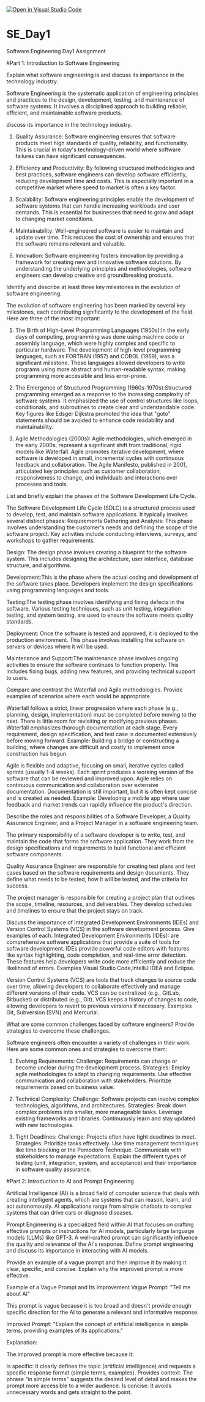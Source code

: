[![Open in Visual Studio Code](https://classroom.github.com/assets/open-in-vscode-2e0aaae1b6195c2367325f4f02e2d04e9abb55f0b24a779b69b11b9e10269abc.svg)](https://classroom.github.com/online_ide?assignment_repo_id=15632212&assignment_repo_type=AssignmentRepo)
# SE_Day1
Software Engineering Day1 Assignment

#Part 1: Introduction to Software Engineering

Explain what software engineering is and discuss its importance in the technology industry.

Software Engineering is the systematic application of engineering principles and practices to the design, development, testing, and maintenance of software systems. It involves a disciplined approach to building reliable, efficient, and maintainable software products.

discuss its importance in the technology industry.

1. Quality Assurance: Software engineering ensures that software products meet high standards of quality, reliability, and functionality. This is crucial in today's technology-driven world where software failures can have significant consequences.

2. Efficiency and Productivity: By following structured methodologies and best practices, software engineers can develop software efficiently, reducing development time and costs. This is especially important in a competitive market where speed to market is often a key factor.

3. Scalability: Software engineering principles enable the development of software systems that can handle increasing workloads and user demands. This is essential for businesses that need to grow and adapt to changing market conditions.

4. Maintainability: Well-engineered software is easier to maintain and update over time. This reduces the cost of ownership and ensures that the software remains relevant and valuable.

5. Innovation: Software engineering fosters innovation by providing a framework for creating new and innovative software solutions. By understanding the underlying principles and methodologies, software engineers can develop creative and groundbreaking products.


Identify and describe at least three key milestones in the evolution of software engineering.

The evolution of software engineering has been marked by several key milestones, each contributing significantly to the development of the field. Here are three of the most important:

1. The Birth of High-Level Programming Languages (1950s):In the early days of computing, programming was done using machine code or assembly language, which were highly complex and specific to particular hardware. The development of high-level programming languages, such as FORTRAN (1957) and COBOL (1959), was a significant milestone. These languages allowed developers to write programs using more abstract and human-readable syntax, making programming more accessible and less error-prone.

2. The Emergence of Structured Programming (1960s-1970s):Structured programming emerged as a response to the increasing complexity of software systems. It emphasized the use of control structures like loops, conditionals, and subroutines to create clear and understandable code. Key figures like Edsger Dijkstra promoted the idea that "goto" statements should be avoided to enhance code readability and maintainability.

3. Agile Methodologies (2000s): Agile methodologies, which emerged in the early 2000s, represent a significant shift from traditional, rigid models like Waterfall. Agile promotes iterative development, where software is developed in small, incremental cycles with continuous feedback and collaboration. The Agile Manifesto, published in 2001, articulated key principles such as customer collaboration, responsiveness to change, and individuals and interactions over processes and tools.


List and briefly explain the phases of the Software Development Life Cycle.

The Software Development Life Cycle (SDLC) is a structured process used to develop, test, and maintain software applications. It typically involves several distinct phases:
Requirements Gathering and Analysis: This phase involves understanding the customer's needs and defining the scope of the software project.
Key activities include conducting interviews, surveys, and workshops to gather requirements.

Design: The design phase involves creating a blueprint for the software system.
This includes designing the architecture, user interface, database structure, and algorithms.

Development:This is the phase where the actual coding and development of the software takes place.
Developers implement the design specifications using programming languages and tools.

Testing:The testing phase involves identifying and fixing defects in the software.
Various testing techniques, such as unit testing, integration testing, and system testing, are used to ensure the software meets quality standards.   

Deployment: Once the software is tested and approved, it is deployed to the production environment.
This phase involves installing the software on servers or devices where it will be used.

Maintenance and Support:The maintenance phase involves ongoing activities to ensure the software continues to function properly.
This includes fixing bugs, adding new features, and providing technical support to users.


Compare and contrast the Waterfall and Agile methodologies. Provide examples of scenarios where each would be appropriate.

Waterfall follows a strict, linear progression where each phase (e.g., planning, design, implementation) must be completed before moving to the next. There is little room for revisiting or modifying previous phases. Waterfall emphasizes thorough documentation at each stage. Every requirement, design specification, and test case is documented extensively before moving forward.
Example: Building a bridge or constructing a building, where changes are difficult and costly to implement once construction has begun.

Agile is flexible and adaptive, focusing on small, iterative cycles called sprints (usually 1-4 weeks). Each sprint produces a working version of the software that can be reviewed and improved upon. Agile relies on continuous communication and collaboration over extensive documentation. Documentation is still important, but it is often kept concise and is created as needed.
Example: Developing a mobile app where user feedback and market trends can rapidly influence the product's direction.


Describe the roles and responsibilities of a Software Developer, a Quality Assurance Engineer, and a Project Manager in a software engineering team.

The primary responsibility of a software developer is to write, test, and maintain the code that forms the software application. They work from the design specifications and requirements to build functional and efficient software components.

Quality Assurance Engineer are responsible for creating test plans and test cases based on the software requirements and design documents. They define what needs to be tested, how it will be tested, and the criteria for success.

The project manager is responsible for creating a project plan that outlines the scope, timeline, resources, and deliverables. They develop schedules and timelines to ensure that the project stays on track.


Discuss the importance of Integrated Development Environments (IDEs) and Version Control Systems (VCS) in the software development process. Give examples of each.
Integrated Development Environments (IDEs): are comprehensive software applications that provide a suite of tools for software development. IDEs provide powerful code editors with features like syntax highlighting, code completion, and real-time error detection. These features help developers write code more efficiently and reduce the likelihood of errors. Examples Visual Studio Code,IntelliJ IDEA and Eclipse.

 Version Control Systems (VCS) are tools that track changes to source code over time, allowing developers to collaborate effectively and manage different versions of their code. VCS can be centralized (e.g., GitLab, Bitbucket) or distributed (e.g., Git). VCS keeps a history of changes to code, allowing developers to revert to previous versions if necessary. Examples Git, Subversion (SVN) and Mercurial.

What are some common challenges faced by software engineers? Provide strategies to overcome these challenges.

Software engineers often encounter a variety of challenges in their work. Here are some common ones and strategies to overcome them:
1. Evolving Requirements:
Challenge: Requirements can change or become unclear during the development process.
Strategies:
Employ agile methodologies to adapt to changing requirements.
Use effective communication and collaboration with stakeholders.
Prioritize requirements based on business value.

2. Technical Complexity:
Challenge: Software projects can involve complex technologies, algorithms, and architectures.
Strategies:
Break down complex problems into smaller, more manageable tasks.
Leverage existing frameworks and libraries.
Continuously learn and stay updated with new technologies.

3. Tight Deadlines:
Challenge: Projects often have tight deadlines to meet.
Strategies:
Prioritize tasks effectively.
Use time management techniques like time blocking or the Pomodoro Technique.
Communicate with stakeholders to manage expectations.
Explain the different types of testing (unit, integration, system, and acceptance) and their importance in software quality assurance.


#Part 2: Introduction to AI and Prompt Engineering

Artificial Intelligence (AI) is a broad field of computer science that deals with creating intelligent agents, which are systems that can reason, learn, and act autonomously. AI applications range from simple chatbots to complex systems that can drive cars or diagnose diseases.   

Prompt Engineering is a specialized field within AI that focuses on crafting effective prompts or instructions for AI models, particularly large language models (LLMs) like GPT-3. A well-crafted prompt can significantly influence the quality and relevance of the AI's response.
Define prompt engineering and discuss its importance in interacting with AI models.


Provide an example of a vague prompt and then improve it by making it clear, specific, and concise. Explain why the improved prompt is more effective.

Example of a Vague Prompt and Its Improvement
Vague Prompt: "Tell me about AI"

This prompt is vague because it is too broad and doesn't provide enough specific direction for the AI to generate a relevant and informative response.

Improved Prompt: "Explain the concept of artificial intelligence in simple terms, providing examples of its applications."

Explanation:

The improved prompt is more effective because it:

Is specific: It clearly defines the topic (artificial intelligence) and requests a specific response format (simple terms, examples).
Provides context: The phrase "in simple terms" suggests the desired level of detail and makes the prompt more accessible to a wider audience.
Is concise: It avoids unnecessary words and gets straight to the point.
